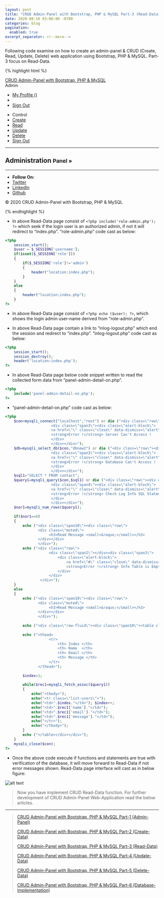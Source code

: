 ```yaml
---
layout: post
title: "CRUD Admin-Panel with Bootstrap, PHP & MySQL Part-3 (Read-Data)"
date: 2020-08-16 03:00:00 -0700
categories: blog
pagination: 
  enabled: true
excerpt_separator: <!--more-->
---
```

Following code examine on how to create an admin-panel & CRUD (Create, Read, Update, Delete) web application using Bootstrap, PHP & MySQL. Part-3 focus on Read-Data. <!--more-->

{% highlight html %}
<?php
    include('role-admin.php');
?>
<!DOCTYPE html>
<html lang="en">
<head>
    <meta charset="utf-8">
    <title>CRUD Admin-Panel</title>
    <!-- Mobile Specific Meta -->
    <meta name="viewport" content="width=device-width, initial-scale=1, maximum-scale=1">
    <!-- Stylesheets -->
    <link rel="stylesheet" href="css/bootstrap.css" />
    <link rel="stylesheet" href="css/bootstrap-responsive.css" />
    <link rel="stylesheet" href="css/custom.css" />
</head>
<body>
    <!-- Navbar -->
    <div class="navbar navbar-inverse navbar-fixed-top">
        <div class="navbar-inner">
            <div class="container">
                <a href="" class="brand">CRUD Admin-Panel with Bootstrap, PHP & MySQL</a>
                <a data-toggle="collapse" data-target=".nav-collapse" class="btn btn-navbar">
                    <span class="icon-bar"></span>
                    <span class="icon-bar"></span>
                    <span class="icon-bar"></span>
                </a>
                <div class="btn-group pull-right">
                    <a class="btn"><i class="icon-user"></i> Admin</a>
                    <a class="btn dropdown-toggle" data-toggle="dropdown" href="#">
                        <span class="caret"></span>
                    </a>
                    <ul class="dropdown-menu">
                        <li><a href="#">My Profile&nbsp;(<?php echo ($user); ?>)</a></li>
                        <li class="divider"></li>
                        <li><a href="inlog-logout.php">Sign Out</a></li>
                    </ul>
                </div>
            </div>
        </div>
    </div> <!-- End Navbar -->
    <section>
        <!-- CURD Read Info -->
        <div class="container">
            <div class="row-fluid">
                <div class="span2">
                    <div class="well sidebar-nav">
                        <ul class="nav nav-list">
                            <li class="nav-header"><i class="icon-wrench"></i> Control</li>
                            <li><a href="panel-admin-add.php">Create</a></li>
                            <li class="active"><a href="panel-admin-detail.php">Read</a></li>
                            <li><a href="panel-admin-edit.php">Update</a></li>
                            <li><a href="panel-admin-remove.php">Delete</a></li>
                            <li><a href="inlog-logout.php">Sign Out</a></li>
                        </ul>
                    </div>
                </div>
                <div class="span10">
                    <div class="page-header">
                        <hr />
                        <h2>Administration <small>Panel &raquo;</small></h2>
                    </div>
                    <?php								
                        include('panel-admin-detail-on.php');
                    ?>
                </div>
            </div>
        </div>
        <!-- End CURD Read Info -->
    </section>
    <!-- Container -->
    <div class="container">
        <section>
            <!-- Footer -->
            <hr />
            <ul class="inline text-center">
                <li><strong>Follow On:</strong></li>
                <li><a href="">Twitter</a></li>
                <li><a href="">LinkedIn</a></li>
                <li><a href="">Github</a></li>
            </ul>
            <p class="text-center muted">&copy; 2020 CRUD Admin-Panel with Bootstrap, PHP & MySQL</p>
            <!-- End Footer -->
        </section>
    </div>
    <!-- End Container -->	
    <!-- JavaScript -->
    <script src="js/jquery.js"></script>
    <script src="js/bootstrap.js"></script>
    <!-- End JavaScript -->
</body>
</html>
{% endhighlight %}

- In above Read-Data page consist of `<?php include('role-admin.php'); ?>` which seek if the login user is an authorized admin, if not it will redirect to “index.php”. “role-admin.php” code cast as below:

``` php
<?php
	session_start();
	$user = $_SESSION['username'];
	if(isset($_SESSION['role']))
	{
		if($_SESSION['role']!='admin')
		{
			header("location:index.php");
		}
	}
	else
	{
		header("location:index.php");
	}
?>
```

- In above Read-Data page consist of `<?php echo ($user); ?>`, which shows the login admin user-name derived from “role-admin.php”.

- In above Read-Data page contain a link to “inlog-logout.php” which end the session and redirect to “index.php”. “inlog-logout.php” code cast as below:

``` php
<?php
	session_start();
	session_destroy();
	header('location:index.php');
?>
```

- In above Read-Data page below code snippet written to read the collected form data from “panel-admin-detail-on.php”.

``` php
<?php								
	include('panel-admin-detail-on.php');
?>
```

- “panel-admin-detail-on.php” code cast as below:

``` php
<?php
	$con=mysqli_connect("localhost","root") or die ("<div class=\"row\"><div class=\"span2\"></div>
					 <div class=\"span3\"><div class=\"alert-block\">
					 <a href=\"\" class=\"close\" data-dismiss=\"alert\">&times;</a>
					 <strong>Error !</strong> Server Can't Access !
					 </div>
					 </div></div>");  
	$db=mysqli_select_db($con,"dbnew2") or die ("<div class=\"row\"><div class=\"span2\"></div>
					 <div class=\"span3\"><div class=\"alert-block\">
					 <a href=\"\" class=\"close\" data-dismiss=\"alert\">&times;</a>
					 <strong>Error !</strong> Database Can't Access !
					 </div>
					 </div></div>"); 
	$sql1="SELECT * FROM contact";
	$query1=mysqli_query($con,$sql1) or die ("<div class=\"row\"><div class=\"span2\"></div>
					 <div class=\"span4\"><div class=\"alert-block\">
					 <a href=\"\" class=\"close\" data-dismiss=\"alert\">&times;</a>
					 <strong>Error !</strong> Check Log Info SQL Statement !
					 </div>
					 </div></div>");
	$nor1=mysqli_num_rows($query1);
	
	if($nor1==0)
    {
		echo ("<div class=\"span10\"><div class=\"row\">
		       <div class=\"muted\"> 
					<h3>Read Message <small>&raquo;</small></h3>
			   </div></div>
			   </div>");		
		echo ("<div class=\"row\">
					<div class=\"span2\"></div><div class=\"span3\">  
						<div class=\"alert-block\">
							<a href=\"#\" class=\"close\" data-dismiss=\"alert\">&times;</a>
							<strong>Error !</strong> Info Table is Empty !&nbsp;
						</div>
					</div>
				</div>");
	}
	else
	{		        
		echo ("<div class=\"span10\"><div class=\"row\">
		       <div class=\"muted\"> 
					<h3>Read Message <small>&raquo;</small></h3>
			   </div></div>
			   </div>");
		
		echo ("<div class=\"row-fluid\"><div class=\"span10\"><table class=\"table table-striped table-bordered table-condensed\">");
				 									
		echo ("<thead>
					<tr>
						<th> Index </th>
						<th> Name  </th> 
						<th> Email </th> 
						<th> Message </th> 			
					</tr>
			   </thead>");
				
		$index=1;
				
 		while($rec1=mysqli_fetch_assoc($query1))
 		{
			echo("<tbody>");
			echo("<tr class=\"list-users\">");
			echo("<td>".$index."</td>"); $index++;
			echo("<td>".$rec1['name']."</td>");
			echo("<td>".$rec1['email']."</td>");
			echo("<td>".$rec1['message']."</td>");
			echo("</tr>");
			echo("</tbody>");
		}
		echo ("</table></div></div>");				
	}
	mysqli_close($con);
?>
```

- Once the above code execute if functions and statements are true with verification of the database, it will move forward to Read-Data if not error messages shown. Read-Data page interface will cast as in below figure:

![alt text](https://i.imgur.com/PX3xJGP.png)

> Now you have implement CRUD Read-Data function. For further development of CRUD Admin-Panel Web-Application read the below articles.

* * *

> [CRUD Admin-Panel with Bootstrap, PHP & MySQL Part-1 (Admin-Panel)][Part-1]
> 
> [CRUD Admin-Panel with Bootstrap, PHP & MySQL Part-2 (Create-Data)][Part-2]
> 
> [CRUD Admin-Panel with Bootstrap, PHP & MySQL Part-3 (Read-Data)][Part-3]
> 
> [CRUD Admin-Panel with Bootstrap, PHP & MySQL Part-4 (Update-Data)][Part-4]
> 
> [CRUD Admin-Panel with Bootstrap, PHP & MySQL Part-5 (Delete-Data)][Part-5]
> 
> [CRUD Admin-Panel with Bootstrap, PHP & MySQL Part-6 (Database-Implementation)][Part-6]
> 

[Part-1]: https://roshanx911.github.io/blog/2020/08/14/crud-admin-panel-part-1.html
[Part-2]: https://roshanx911.github.io/blog/2020/08/15/crud-admin-panel-part-2.html
[Part-3]: https://roshanx911.github.io/blog/2020/08/16/crud-admin-panel-part-3.html
[Part-4]: https://roshanx911.github.io/blog/2020/08/17/crud-admin-panel-part-4.html
[Part-5]: https://roshanx911.github.io/blog/2020/08/18/crud-admin-panel-part-5.html
[Part-6]: https://roshanx911.github.io/blog/2020/08/19/crud-admin-panel-part-6.html
